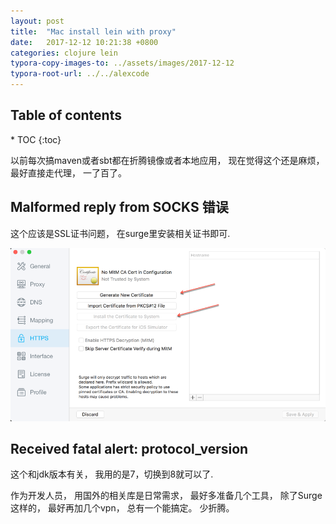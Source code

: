 ```yaml
---
layout: post
title:  "Mac install lein with proxy"
date:   2017-12-12 10:21:38 +0800
categories: clojure lein
typora-copy-images-to: ../assets/images/2017-12-12
typora-root-url: ../../alexcode
---
```

<h2>Table of contents</h2>
* TOC
{:toc}


以前每次搞maven或者sbt都在折腾镜像或者本地应用， 现在觉得这个还是麻烦， 最好直接走代理， 一了百了。 



## Malformed reply from SOCKS 错误

这个应该是SSL证书问题， 在surge里安装相关证书即可. 

![14CF0078-4D08-4665-A17D-4C4C342E767F](/assets/images/2017-12-12/14CF0078-4D08-4665-A17D-4C4C342E767F.png)



## Received fatal alert: protocol_version

这个和jdk版本有关， 我用的是7，切换到8就可以了. 



作为开发人员， 用国外的相关库是日常需求， 最好多准备几个工具， 除了Surge这样的， 最好再加几个vpn， 总有一个能搞定。 少折腾。